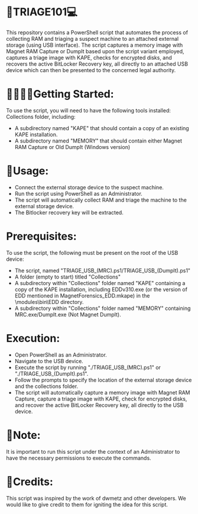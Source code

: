 # 🔎TRIAGE101💻

This repository contains a PowerShell script that automates the process of collecting RAM and triaging a suspect machine to an attached external storage (using USB interface). The script captures a memory image with Magnet RAM Capture or DumpIt based upon the script variant employed, captures a triage image with KAPE, checks for encrypted disks, and recovers the active BitLocker Recovery key, all directly to an attached USB device which can then be presented to the concerned legal authority.

# 👩‍💻👨‍💻Getting Started:

To use the script, you will need to have the following tools installed:
Collections folder, including:
- A subdirectory named "KAPE" that should contain a copy of an existing KAPE installation.
- A subdirectory named "MEMORY" that should contain either Magnet RAM Capture or Old DumpIt (Windows version)

# 👤Usage:

- Connect the external storage device to the suspect machine.
- Run the script using PowerShell as an Administrator.
- The script will automatically collect RAM and triage the machine to the external storage device.
- The Bitlocker recovery key will be extracted.

# Prerequisites:

To use the script, the following must be present on the root of the USB device:
- The script, named "TRIAGE_USB_(MRC).ps1/TRIAGE_USB_(DumpIt).ps1"
- A folder (empty to start) titled "Collections"
- A subdirectory within "Collections" folder named "KAPE" containing a copy of the KAPE installation, including EDDv310.exe (or the version of EDD mentioned in MagnetForensics_EDD.mkape) in the \modules\bin\EDD directory.
- A subdirectory within "Collections" folder named "MEMORY" containing MRC.exe/DumpIt.exe (Not Magnet DumpIt).

# Execution:

- Open PowerShell as an Administrator.
- Navigate to the USB device.
- Execute the script by running "./TRIAGE_USB_(MRC).ps1" or "./TRIAGE_USB_(DumpIt).ps1".
- Follow the prompts to specify the location of the external storage device and the collections folder.
- The script will automatically capture a memory image with Magnet RAM Capture, capture a triage image with KAPE, check for encrypted disks, and recover the active BitLocker Recovery key, all directly to the USB device.

# 📝Note: 
It is important to run this script under the context of an Administrator to have the necessary permissions to execute the commands.

# 🪪Credits:
This script was inspired by the work of dwmetz and other developers. We would like to give credit to them for igniting the idea for this script.
